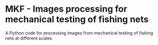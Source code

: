 # MKF - Images processing for mechanical testing of fishing nets
A Python code for processing images from mechanical testing of fishing nets at different scales.
